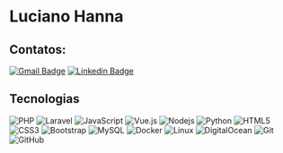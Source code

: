 # Luciano Hanna

## Contatos:

[![Gmail Badge](https://img.shields.io/badge/-me@lucianohanna.com.br-c14438?style=flat-square&logo=Gmail&logoColor=white&link=mailto:me@lucianohanna.com.br)](mailto:me@lucianohanna.com.br)
[![Linkedin Badge](https://img.shields.io/badge/-lucianohanna-blue?style=flat-square&logo=Linkedin&logoColor=white&link=https://www.linkedin.com/in/lucianohanna/)](https://www.linkedin.com/in/lucianohanna/)


## Tecnologias

![PHP](https://img.shields.io/badge/-PHP-black?style=flat-square&logo=php)
![Laravel](https://img.shields.io/badge/-Laravel-black?style=flat-square&logo=laravel)
![JavaScript](https://img.shields.io/badge/-JavaScript-black?style=flat-square&logo=javascript)
![Vue.js](https://img.shields.io/badge/-Vue.js-black?style=flat-square&logo=vuedotjs)
![Nodejs](https://img.shields.io/badge/-Nodejs-black?style=flat-square&logo=Node.js)
![Python](https://img.shields.io/badge/-Python-black?style=flat-square&logo=Python)
![HTML5](https://img.shields.io/badge/-HTML5-E34F26?style=flat-square&logo=html5&logoColor=white)
![CSS3](https://img.shields.io/badge/-CSS3-1572B6?style=flat-square&logo=css3)
![Bootstrap](https://img.shields.io/badge/-Bootstrap-563D7C?style=flat-square&logo=bootstrap)
![MySQL](https://img.shields.io/badge/-MySQL-black?style=flat-square&logo=mysql)
![Docker](https://img.shields.io/badge/-Docker-black?style=flat-square&logo=docker)
![Linux](https://img.shields.io/badge/-Linux-686868?style=flat-square&logo=linux)
![DigitalOcean](https://img.shields.io/badge/-Digital%20Ocean-darkblue?style=flat-square&logo=digitalocean)
![Git](https://img.shields.io/badge/-Git-black?style=flat-square&logo=git)
![GitHub](https://img.shields.io/badge/-GitHub-181717?style=flat-square&logo=github)

